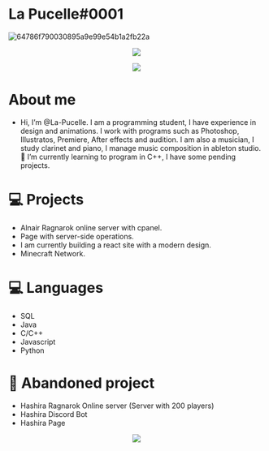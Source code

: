 # La Pucelle#0001
![64786f790030895a9e99e54b1a2fb22a](https://user-images.githubusercontent.com/108086683/208324894-1fcf78ce-65c6-478a-80ed-701eb6c04d9b.gif)

<p align="center">

<a href="https://dsc.bio/lapucelle">
  <img src="https://lanyard.cnrad.dev/api/500787513330499584?theme=light&bg=9ecf80&animated=true&hideDiscrim=true&borderRadius=30px&idleMessage=Probably%20doing%20something%20else..." />
</a>

<p align="center"> 
  <a href="https://discord.gg/coffee-and-cats" target="_blank"> <img src="https://cdn.discordapp.com/attachments/852770019413721158/1065686834518175754/widget.png"/> </a> 
</p>

# About me

- Hi, I’m @La-Pucelle. I am a programming student, I have experience in design and animations. I work with programs such as Photoshop, Illustratos, Premiere, After effects and audition. I am also a musician, I study clarinet and piano, I manage music composition in ableton studio.
 🌱 I’m currently learning to program in C++, I have some pending projects.


# ‍💻  Projects

- Alnair Ragnarok online server with cpanel.
- Page with server-side operations.
- I am currently building a react site with a modern design.
- Minecraft Network.

# 💻 Languages

- SQL
- Java
- C/C++
- Javascript
- Python

# 🖤 Abandoned project

- Hashira Ragnarok Online server (Server with 200 players)
- Hashira Discord Bot
- Hashira Page
<!---
La-Pucelle/La-Pucelle is a ✨ special ✨ repository because its `README.md` (this file) appears on your GitHub profile.
You can click the Preview link to take a look at your changes.
--->

<p align="center"> 
<img src="https://user-images.githubusercontent.com/108086683/208324960-1a4596d1-46de-4ead-a320-5adf412990d3.gif"/>
</p>


